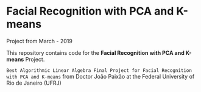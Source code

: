 # Facial Recognition with PCA and K-means

Project from March - 2019 

This repository contains code for the **Facial Recognition with PCA and K-means** Project.

`Best Algorithmic Linear Algebra Final Project for Facial Recognition with PCA and K-means` from Doctor João Paixão at the Federal University of Rio de Janeiro (UFRJ)
